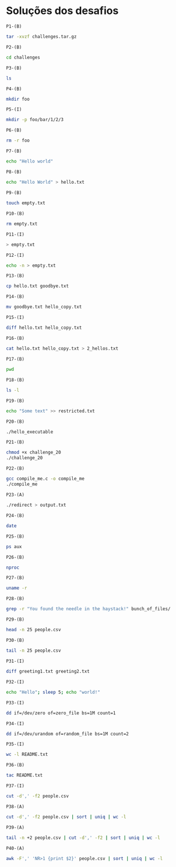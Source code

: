 # Soluções dos desafios

``P1-(B)``
```bash
tar -xvzf challenges.tar.gz
```

``P2-(B)``
```bash
cd challenges
```

``P3-(B)``
```bash
ls
```

``P4-(B)``
```bash
mkdir foo
```

``P5-(I)``
```bash
mkdir -p foo/bar/1/2/3
```

``P6-(B)``
```bash
rm -r foo
```

``P7-(B)``
```bash
echo "Hello world"
```

``P8-(B)``
```bash
echo "Hello World" > hello.txt
```

``P9-(B)``
```bash
touch empty.txt
```

``P10-(B)``
```bash
rm empty.txt
```

``P11-(I)``
```bash
> empty.txt
```

``P12-(I)``
```bash
echo -n > empty.txt
```

``P13-(B)``
```bash
cp hello.txt goodbye.txt
```

``P14-(B)``
```bash
mv goodbye.txt hello_copy.txt
```

``P15-(I)``
```bash
diff hello.txt hello_copy.txt
```

``P16-(B)``
```bash
cat hello.txt hello_copy.txt > 2_hellos.txt
```

``P17-(B)``
```bash
pwd
```

``P18-(B)``
```bash
ls -l
```

``P19-(B)``
```bash
echo "Some text" >> restricted.txt
```

``P20-(B)``
```bash
./hello_executable
```

``P21-(B)``
```bash
chmod +x challenge_20
./challenge_20
```

``P22-(B)``
```bash
gcc compile_me.c -o compile_me
./compile_me
```

``P23-(A)``
```bash
./redirect > output.txt
```

``P24-(B)``
```bash
date
```

``P25-(B)``
```bash
ps aux
```

``P26-(B)``
```bash
nproc
```

``P27-(B)``
```bash
uname -r
```

``P28-(B)``
```bash
grep -r "You found the needle in the haystack!" bunch_of_files/
```

``P29-(B)``
```bash
head -n 25 people.csv
```

``P30-(B)``
```bash
tail -n 25 people.csv
```

``P31-(I)``
```bash
diff greeting1.txt greeting2.txt
```

``P32-(I)``
```bash
echo "Hello"; sleep 5; echo "world!"
```

``P33-(I)``
```bash
dd if=/dev/zero of=zero_file bs=1M count=1
```

``P34-(I)``
```bash
dd if=/dev/urandom of=random_file bs=1M count=2
```

``P35-(I)``
```bash
wc -l README.txt
```

``P36-(B)``
```bash
tac README.txt
```

``P37-(I)``
```bash
cut -d',' -f2 people.csv
```

``P38-(A)``
```bash
cut -d',' -f2 people.csv | sort | uniq | wc -l
```

``P39-(A)``
```bash
tail -n +2 people.csv | cut -d',' -f2 | sort | uniq | wc -l
```

``P40-(A)``
```bash
awk -F',' 'NR>1 {print $2}' people.csv | sort | uniq | wc -l
```

